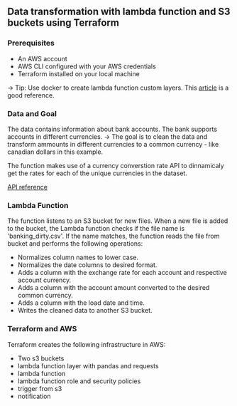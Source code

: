 ## Data transformation with lambda function and S3 buckets using Terraform

### Prerequisites
- An AWS account
- AWS CLI configured with your AWS credentials
- Terraform installed on your local machine

-> Tip: Use docker to create lambda function custom layers. This [article](https://medium.com/simform-engineering/creating-lambda-layers-made-easy-with-docker-a-developers-guide-3bcfcf32d7c3) is a good reference.

### Data and Goal
The data contains information about bank accounts. The bank supports accounts in different currencies.
-> The goal is to clean the data and transform ammounts in different currencies to a common currency - like canadian dollars in this example.

The function makes use of a currency converstion rate API to dinnamicaly get the rates for each of the unique currencies in the dataset.

[API reference](https://www.exchangerate-api.com/docs/free)

### Lambda Function
The function listens to an S3 bucket for new files.
When a new file is added to the bucket, the Lambda function checks if the file name is 'banking_dirty.csv'.
If the name matches, the function reads the file from bucket and performs the following operations:
- Normalizes column names to lower case.
- Normalizes the date columns to desired format.
- Adds a column with the exchange rate for each account and respective account currency.
- Adds a column with the account amount converted to the desired common currency.
- Adds a column with the load date and time.
- Writes the cleaned data to another S3 bucket.

### Terraform and AWS 
Terraform creates the following infrastructure in AWS:
- Two s3 buckets
- lambda function layer with pandas and requests
- lambda function
- lambda function role and security policies
- trigger from s3
- notification
